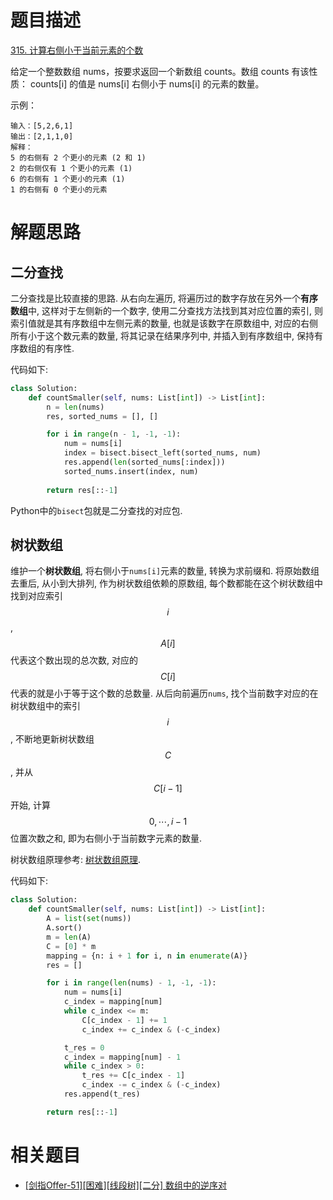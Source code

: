 # 题目描述

[315. 计算右侧小于当前元素的个数](https://leetcode-cn.com/problems/count-of-smaller-numbers-after-self/)


给定一个整数数组 nums，按要求返回一个新数组 counts。数组 counts 有该性质： counts[i] 的值是  nums[i] 右侧小于 nums[i] 的元素的数量。

示例：
```
输入：[5,2,6,1]
输出：[2,1,1,0] 
解释：
5 的右侧有 2 个更小的元素 (2 和 1)
2 的右侧仅有 1 个更小的元素 (1)
6 的右侧有 1 个更小的元素 (1)
1 的右侧有 0 个更小的元素
```

# 解题思路

## 二分查找

二分查找是比较直接的思路. 从右向左遍历, 将遍历过的数字存放在另外一个**有序数组**中, 这样对于左侧新的一个数字, 使用二分查找方法找到其对应位置的索引, 则索引值就是其有序数组中左侧元素的数量, 也就是该数字在原数组中, 对应的右侧所有小于这个数元素的数量, 将其记录在结果序列中, 并插入到有序数组中, 保持有序数组的有序性.

代码如下:

```python
class Solution:
    def countSmaller(self, nums: List[int]) -> List[int]:
        n = len(nums)
        res, sorted_nums = [], []

        for i in range(n - 1, -1, -1):
            num = nums[i]
            index = bisect.bisect_left(sorted_nums, num)
            res.append(len(sorted_nums[:index]))
            sorted_nums.insert(index, num)
            
        return res[::-1]
```

Python中的`bisect`包就是二分查找的对应包.

## 树状数组

维护一个**树状数组**, 将右侧小于`nums[i]`元素的数量, 转换为求前缀和. 将原始数组去重后, 从小到大排列, 作为树状数组依赖的原数组, 每个数都能在这个树状数组中找到对应索引$$i$$, $$A[i]$$代表这个数出现的总次数, 对应的$$C[i]$$代表的就是小于等于这个数的总数量. 从后向前遍历`nums`, 找个当前数字对应的在树状数组中的索引$$i$$, 不断地更新树状数组$$C$$, 并从$$C[i-1]$$开始, 计算$$0,\cdots,i-1$$位置次数之和, 即为右侧小于当前数字元素的数量.

树状数组原理参考: [树状数组原理](/Algorithm/线段树/树状数组原理.md).

代码如下:

```python
class Solution:
    def countSmaller(self, nums: List[int]) -> List[int]:
        A = list(set(nums))
        A.sort()
        m = len(A)
        C = [0] * m
        mapping = {n: i + 1 for i, n in enumerate(A)}
        res = []

        for i in range(len(nums) - 1, -1, -1):
            num = nums[i]
            c_index = mapping[num]
            while c_index <= m:
                C[c_index - 1] += 1
                c_index += c_index & (-c_index)

            t_res = 0
            c_index = mapping[num] - 1
            while c_index > 0:
                t_res += C[c_index - 1]
                c_index -= c_index & (-c_index)
            res.append(t_res)

        return res[::-1]
```

# 相关题目

- [[剑指Offer-51][困难][线段树][二分] 数组中的逆序对](/Algorithm/线段树/剑指Offer-51-数组中的逆序对.md)
